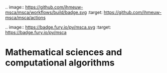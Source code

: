 .. image:: https://github.com/ihmeuw-msca/msca/workflows/build/badge.svg
    :target: https://github.com/ihmeuw-msca/msca/actions

.. image:: https://badge.fury.io/py/msca.svg
    :target: https://badge.fury.io/py/msca

# Mathematical sciences and computational algorithms
